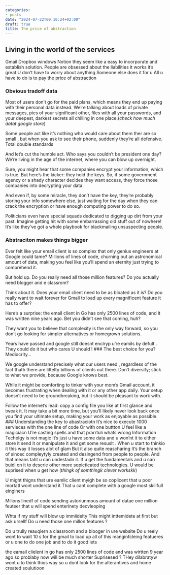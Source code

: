 ```yaml
---
categories:
- posts
date: "2024-07-22T09:10:24+02:00"
draft: true
title: The price of abstraction
---
```


## Living in the world of the services

Gmail Dropbox windows Notion they seem like a easy to incorporate and
establish solution. People are obsessed about the liabilities it works
it’s great U don’t have to worry about anything Someone else does it for
u All u have to do is to pay the price of abstraction

### Obvious tradoff data

Most of users don’t go for the paid plans, which means they end up
paying with their personal data instead. We’re talking about loads of
private messages, pics of your significant other, files with all your
passwords, and your deepest, darkest secrets all chilling in one
place.(*check how much datat google store*)

Some people act like it’s nothing who would care about them ther are so
small , but when you ask to see their phone, suddenly they’re all
defensive. Total double standards

And let’s cut the humble act. Who says you couldn’t be president one
day? We’re living in the age of the internet, where you can blow up
overnight.

Sure, you might hear that some companies encrypt your information, which
is true. But here’s the kicker: they hold the keys. So, if some
government agency or a shady character decides they want access, they
force those companies into decrypting your data.

And even if, by some miracle, they don’t have the key, they’re probably
storing your info somewhere else, just waiting for the day when they can
crack the encryption or have enough computing power to do so.

Politicians even have special squads dedicated to digging up dirt from
your past. Imagine getting hit with some embarrassing old stuff out of
nowhere! It’s like they’ve got a whole playbook for blackmailing
unsuspecting people.

### Abstraciton makes things bigger

Ever felt like your email client is so complex that only genius
engineers at Google could tame? Millions of lines of code, churning out
an astronomical amount of data, making you feel like you’ll spend an
eternity just trying to comprehend it.

But hold up. Do you really need all those million features? Do you
actually need blogger and e classrom?

Think about it. Does your email client need to be as bloated as it is?
Do you really want to wait forever for Gmail to load up every
magnificent feature it has to offer?

Here’s a surprise: the email client in Go has only 2500 lines of code,
and it was written nine years ago. Bet you didn’t see that coming, huh?

They want you to believe that complexity is the only way forward, so you
don’t go looking for simpler alternatives or homegrown solutions.

Years have passed and google still doesnt enclryp u’re eamils by defult
. They could do it but who cares U should ! ### The best choice for you?
Mediocrity…

We google understand precisely what our users need , regardless of the
fact thath there are littelty billions of clients out there. Don’t
diversify; stick to what we provide, because Google knows best.

While it might be comforting to tinker with your mom’s Gmail account, it
becomes frustrating when dealing with it or any other app daily. Your
setup doesn’t need to be groundbreaking, but it should be pleasant to
work with.

Follow the internet’s lead: copy a config file you like at first glance
and tweak it. It may take a bit more time, but you’ll likely never look
back once you find your ultimate setup, making your work as enjoyable as
possible. ### Understanding the key to abastraciotn It’s nice to execute
1000 servieces with the one line of code Or with one buttton U feel like
a magiciacn U’re casting spells and that prarrtuli whats wrong
Information Techolgy is not magic It’s just u have some data and u
won’nt it to either store it send it or manipulate it and get some
resuslt . When u start to thinkio it this way it losses alot of glam But
it also quite reascharing It’s the branch of sincec compleytyly created
and desingend from people to people. And that means taht u can undestadn
it. If u get the fundamentals and u can buidl on it to descrie other
more sopicticated technologies. U would be suprised when u get how
(*thingk of somthingk clever workskk*)

U might thigns that ure eamlic client myigh be so coplicent that u poor
mortatl wont understand it That u cant complete with a google most
skillfull einginers

Milions linedf of code sending astoriunmous amount of datae one million
feuteer that u will spend enterinety decvleoping

Whta if my stuff will blow up immiidelty This might inttemidete at first
but ask ursellf Do u need those one millon features ?

Do u trully reauqiern a classroom and a blooger in ure website Do u
reely wont to waiit 10 s for the gmail to load up all of this
manginfcleing featueres or u one to do one job and to do it good lets

the eamail clielent in go has only 2500 lines of code and was wirtten 9
year ago so problaby now will be much shorter Suprisesed ? THey
dilabratyw wont u to think thios way so u dont look for the alterantives
and home created soulutioon
